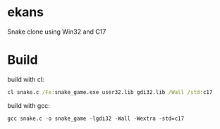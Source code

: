 # ekans
Snake clone using Win32 and C17

# Build
build with cl:
```cmd
cl snake.c /Fe:snake_game.exe user32.lib gdi32.lib /Wall /std:c17
```

build with gcc:
```shell
gcc snake.c -o snake_game -lgdi32 -Wall -Wextra -std=c17
```
